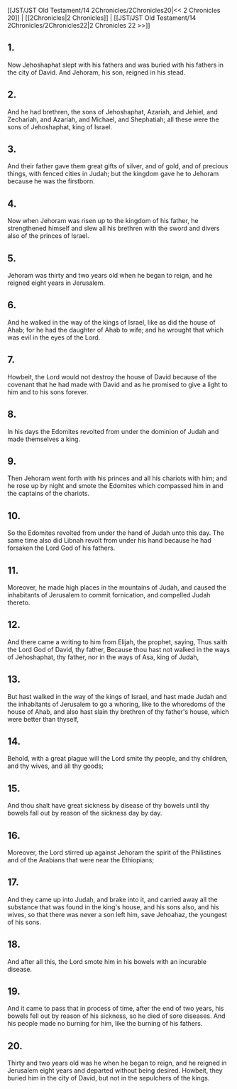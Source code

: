 [[JST/JST Old Testament/14 2Chronicles/2Chronicles20|<< 2 Chronicles 20]] | [[2Chronicles|2 Chronicles]] | [[JST/JST Old Testament/14 2Chronicles/2Chronicles22|2 Chronicles 22 >>]]
## 1.
Now Jehoshaphat slept with his fathers and was buried with his fathers in the city of David. And Jehoram, his son, reigned in his stead.
## 2.
And he had brethren, the sons of Jehoshaphat, Azariah, and Jehiel, and Zechariah, and Azariah, and Michael, and Shephatiah; all these were the sons of Jehoshaphat, king of Israel.
## 3.
And their father gave them great gifts of silver, and of gold, and of precious things, with fenced cities in Judah; but the kingdom gave he to Jehoram because he was the firstborn.
## 4.
Now when Jehoram was risen up to the kingdom of his father, he strengthened himself and slew all his brethren with the sword and divers also of the princes of Israel.
## 5.
Jehoram was thirty and two years old when he began to reign, and he reigned eight years in Jerusalem.
## 6.
And he walked in the way of the kings of Israel, like as did the house of Ahab; for he had the daughter of Ahab to wife; and he wrought that which was evil in the eyes of the Lord.
## 7.
Howbeit, the Lord would not destroy the house of David because of the covenant that he had made with David and as he promised to give a light to him and to his sons forever.
## 8.
In his days the Edomites revolted from under the dominion of Judah and made themselves a king.
## 9.
Then Jehoram went forth with his princes and all his chariots with him; and he rose up by night and smote the Edomites which compassed him in and the captains of the chariots.
## 10.
So the Edomites revolted from under the hand of Judah unto this day. The same time also did Libnah revolt from under his hand because he had forsaken the Lord God of his fathers.
## 11.
Moreover, he made high places in the mountains of Judah, and caused the inhabitants of Jerusalem to commit fornication, and compelled Judah thereto.
## 12.
And there came a writing to him from Elijah, the prophet, saying, Thus saith the Lord God of David, thy father, Because thou hast not walked in the ways of Jehoshaphat, thy father, nor in the ways of Asa, king of Judah,
## 13.
But hast walked in the way of the kings of Israel, and hast made Judah and the inhabitants of Jerusalem to go a whoring, like to the whoredoms of the house of Ahab, and also hast slain thy brethren of thy father\'s house, which were better than thyself,
## 14.
Behold, with a great plague will the Lord smite thy people, and thy children, and thy wives, and all thy goods;
## 15.
And thou shalt have great sickness by disease of thy bowels until thy bowels fall out by reason of the sickness day by day.
## 16.
Moreover, the Lord stirred up against Jehoram the spirit of the Philistines and of the Arabians that were near the Ethiopians;
## 17.
And they came up into Judah, and brake into it, and carried away all the substance that was found in the king\'s house, and his sons also, and his wives, so that there was never a son left him, save Jehoahaz, the youngest of his sons.
## 18.
And after all this, the Lord smote him in his bowels with an incurable disease.
## 19.
And it came to pass that in process of time, after the end of two years, his bowels fell out by reason of his sickness, so he died of sore diseases. And his people made no burning for him, like the burning of his fathers.
## 20.
Thirty and two years old was he when he began to reign, and he reigned in Jerusalem eight years and departed without being desired. Howbeit, they buried him in the city of David, but not in the sepulchers of the kings.

